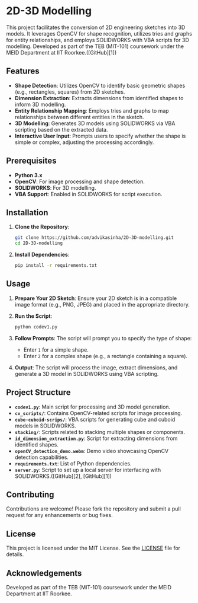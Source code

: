 # 2D-3D Modelling

This project facilitates the conversion of 2D engineering sketches into 3D models. It leverages OpenCV for shape recognition, utilizes tries and graphs for entity relationships, and employs SOLIDWORKS with VBA scripts for 3D modelling. Developed as part of the TEB (MIT-101) coursework under the MEID Department at IIT Roorkee.([GitHub][1])

## Features

* **Shape Detection**: Utilizes OpenCV to identify basic geometric shapes (e.g., rectangles, squares) from 2D sketches.
* **Dimension Extraction**: Extracts dimensions from identified shapes to inform 3D modelling.
* **Entity Relationship Mapping**: Employs tries and graphs to map relationships between different entities in the sketch.
* **3D Modelling**: Generates 3D models using SOLIDWORKS via VBA scripting based on the extracted data.
* **Interactive User Input**: Prompts users to specify whether the shape is simple or complex, adjusting the processing accordingly.

## Prerequisites

* **Python 3.x**
* **OpenCV**: For image processing and shape detection.
* **SOLIDWORKS**: For 3D modelling.
* **VBA Support**: Enabled in SOLIDWORKS for script execution.

## Installation

1. **Clone the Repository**:

   ```bash
   git clone https://github.com/advikasinha/2D-3D-modelling.git
   cd 2D-3D-modelling
   ```



2. **Install Dependencies**:

   ```bash
   pip install -r requirements.txt
   ```



## Usage

1. **Prepare Your 2D Sketch**:
   Ensure your 2D sketch is in a compatible image format (e.g., PNG, JPEG) and placed in the appropriate directory.

2. **Run the Script**:

   ```bash
   python codev1.py
   ```



3. **Follow Prompts**:
   The script will prompt you to specify the type of shape:

   * Enter `1` for a simple shape.
   * Enter `2` for a complex shape (e.g., a rectangle containing a square).

4. **Output**:
   The script will process the image, extract dimensions, and generate a 3D model in SOLIDWORKS using VBA scripting.

## Project Structure

* **`codev1.py`**: Main script for processing and 3D model generation.
* **`cv_scripts/`**: Contains OpenCV-related scripts for image processing.
* **`cube-cuboid-scrips/`**: VBA scripts for generating cube and cuboid models in SOLIDWORKS.
* **`stacking/`**: Scripts related to stacking multiple shapes or components.
* **`id_dimension_extraction.py`**: Script for extracting dimensions from identified shapes.
* **`openCV_detection_demo.webm`**: Demo video showcasing OpenCV detection capabilities.
* **`requirements.txt`**: List of Python dependencies.
* **`server.py`**: Script to set up a local server for interfacing with SOLIDWORKS.([GitHub][2], [GitHub][1])

## Contributing

Contributions are welcome! Please fork the repository and submit a pull request for any enhancements or bug fixes.

## License

This project is licensed under the MIT License. See the [LICENSE](LICENSE) file for details.

## Acknowledgements

Developed as part of the TEB (MIT-101) coursework under the MEID Department at IIT Roorkee.
